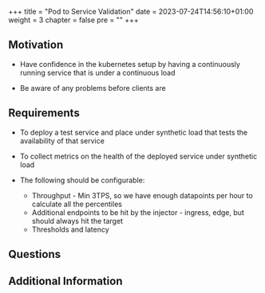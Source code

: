 +++
title = "Pod to Service Validation"
date = 2023-07-24T14:56:10+01:00
weight = 3
chapter = false
pre = "<b></b>"
+++

## Motivation

* Have confidence in the kubernetes setup by having a continuously running service that is under a continuous load

* Be aware of any problems before clients are

## Requirements

* To deploy a test service and place under synthetic load that tests the availability of that service

* To collect metrics on the health of the deployed service under synthetic load 

* The following should be configurable:
  * Throughput - Min 3TPS, so we have enough datapoints per hour to calculate all the percentiles
  * Additional endpoints to be hit by the injector - ingress, edge, but should always hit the target
  * Thresholds and latency

## Questions

## Additional Information